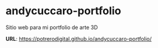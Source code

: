 # andycuccaro-portfolio 

Sitio web para mi portfolio de arte 3D

**URL**: https://potrerodigital.github.io/andycuccaro-portfolio/